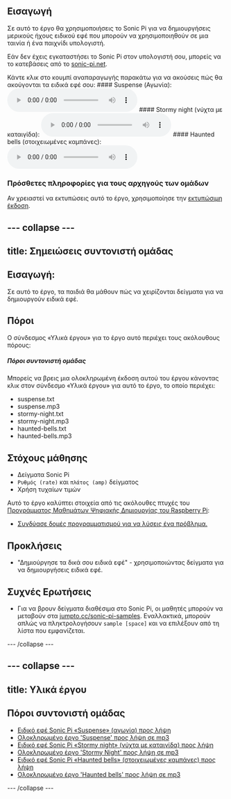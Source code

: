## Εισαγωγή

Σε αυτό το έργο θα χρησιμοποιήσεις το Sonic Pi για να δημιουργήσεις μερικούς ήχους ειδικού εφέ που μπορούν να χρησιμοποιηθούν σε μια ταινία ή ένα παιχνίδι υπολογιστή.

Εάν δεν έχεις εγκαταστήσει το Sonic Pi στον υπολογιστή σου, μπορείς να το κατεβάσεις από το [sonic-pi.net](https://sonic-pi.net/).

<div id="audio-preview" class="pdf-hidden">
  Κάντε κλικ στο κουμπί αναπαραγωγής παρακάτω για να ακούσεις πώς θα ακούγονται τα ειδικά εφέ σου: #### Suspense (Αγωνία): <audio controls preload> <source src="resources/suspense.mp3" type="audio/mpeg"> Το πρόγραμμα περιήγησής σου δεν υποστηρίζει αυτό το <code>ηχητικό</code> στοιχείο. </audio> #### Stormy night (νύχτα με καταιγίδα): <audio controls preload> <source src="resources/stormy-night.mp3" type="audio/mpeg"> Το πρόγραμμα περιήγησής σου δεν υποστηρίζει αυτό το <code>ηχητικό</code> στοιχείο. </audio> #### Haunted bells (στοιχειωμένες καμπάνες): <audio controls preload> <source src="resources/haunted-bells.mp3" type="audio/mpeg"> Το πρόγραμμα περιήγησής σου δεν υποστηρίζει αυτό το <code>ηχητικό</code> στοιχείο. </audio>
</div>

### Πρόσθετες πληροφορίες για τους αρχηγούς των ομάδων

Αν χρειαστεί να εκτυπώσεις αυτό το έργο, χρησιμοποίησε την [εκτυπώσιμη έκδοση](https://projects.raspberrypi.org/en/projects/special-effects/print).

## \--- collapse \---

## title: Σημειώσεις συντονιστή ομάδας

## Εισαγωγή:

Σε αυτό το έργο, τα παιδιά θα μάθουν πώς να χειρίζονται δείγματα για να δημιουργούν ειδικά εφέ.

## Πόροι

Ο σύνδεσμος «Υλικά έργου» για το έργο αυτό περιέχει τους ακόλουθους πόρους:

##### Πόροι συντονιστή ομάδας

Μπορείς να βρεις μια ολοκληρωμένη έκδοση αυτού του έργου κάνοντας κλικ στον σύνδεσμο «Υλικά έργου» για αυτό το έργο, το οποίο περιέχει:

* suspense.txt
* suspense.mp3
* stormy-night.txt
* stormy-night.mp3
* haunted-bells.txt
* haunted-bells.mp3

## Στόχους μάθησης

* Δείγματα Sonic Pi
* `Ρυθμός (rate)` και `πλάτος (amp)` δείγματος
* Χρήση τυχαίων τιμών

Αυτό το έργο καλύπτει στοιχεία από τις ακόλουθες πτυχές του [Προγράμματος Μαθημάτων Ψηφιακής Δημιουργίας του Raspberry Pi](http://rpf.io/curriculum):

* [Συνδύασε δομές προγραμματισμού για να λύσεις ένα πρόβλημα.](https://www.raspberrypi.org/curriculum/programming/builder)

## Προκλήσεις

* "Δημιούργησε τα δικά σου ειδικά εφέ" - χρησιμοποιώντας δείγματα για να δημιουργήσεις ειδικά εφέ.

## Συχνές Ερωτήσεις

* Για να βρουν δείγματα διαθέσιμα στο Sonic Pi, οι μαθητές μπορούν να μεταβούν στα [jumpto.cc/sonic-pi-samples](http://jumpto.cc/sonic-pi-samples). Εναλλακτικά, μπορούν απλώς να πληκτρολογήσουν `sample [space]` και να επιλέξουν από τη λίστα που εμφανίζεται.

\--- /collapse \---

## \--- collapse \---

## title: Υλικά έργου

## Πόροι συντονιστή ομάδας

* [Ειδικό εφέ Sonic Pi «Suspense» (αγωνία) προς λήψη](resources/suspense.txt)
* [Ολοκληρωμένο έργο 'Suspense' προς λήψη σε mp3](resources/suspense.mp3)
* [Ειδικό εφέ Sonic Pi «Stormy night» (νύχτα με καταιγίδα) προς λήψη](resources/stormy-night.txt)
* [Ολοκληρωμένο έργο 'Stormy Night' προς λήψη σε mp3](resources/stormy-night.mp3)
* [Ειδικό εφέ Sonic Pi «Haunted bells» (στοιχειωμένες καμπάνες) προς λήψη](resources/haunted-bells.txt)
* [Ολοκληρωμένο έργο 'Haunted bells' προς λήψη σε mp3](resources/haunted-bells.mp3)

\--- /collapse \---